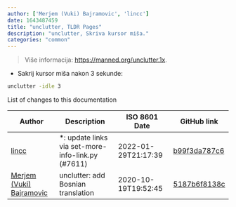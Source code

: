 ```yaml
---
author: ['Merjem (Vuki) Bajramovic', 'lincc']
date: 1643487459
title: "unclutter, TLDR Pages"
description: "unclutter, Skriva kursor miša."
categories: "common"
---
```

> Više informacija: <https://manned.org/unclutter.1x>.

- Sakrij kursor miša nakon 3 sekunde:

```bash
unclutter -idle 3
```
List of changes to this documentation


Author | Description | ISO 8601 Date | GitHub link
------|-----|-----|-----
[lincc](mailto:46962923+blueskyson@users.noreply.github.com) | *: update links via set-more-info-link.py (#7611) | 2022-01-29T21:17:39 | [b99f3da787c6](https://github.com/tldr-pages/tldr/commit/b99f3da787c6f43a545b9cb5ebd8265b1367fbc4)
[Merjem (Vuki) Bajramovic](mailto:merjembajramovic8@gmail.com) | unclutter: add Bosnian translation | 2020-10-19T19:52:45 | [5187b6f8138c](https://github.com/tldr-pages/tldr/commit/5187b6f8138c6d7889d524a425ffe229fd90f690)

